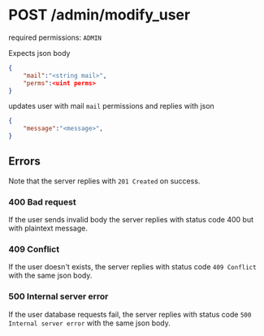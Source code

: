 # POST /admin/modify_user

required permissions: `ADMIN`

Expects json body

```json
{
	"mail":"<string mail>",
	"perms":<uint perms>
}
```

updates user with mail `mail` permissions and replies with json

```json
{
	"message":"<message>",
}
```

## Errors

Note that the server replies with `201 Created` on success.

### 400 Bad request

If the user sends invalid body the server replies with status code 400 but with plaintext message.

### 409 Conflict

If the user doesn't exists, the server replies with status code `409 Conflict` with the same json body.

### 500 Internal server error

If the user database requests fail, the server replies with status code `500 Internal server error` with the same json body.
